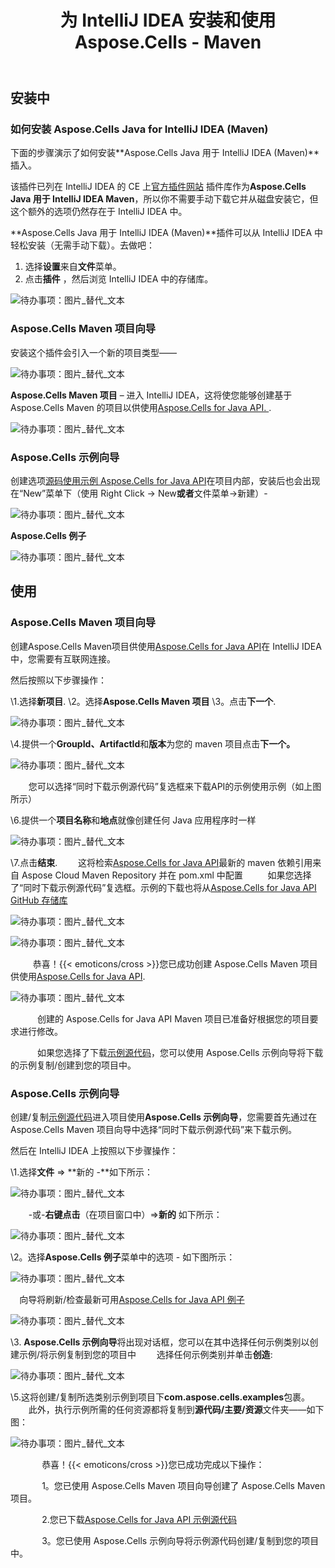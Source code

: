 ﻿---
title: 为 IntelliJ IDEA 安装和使用 Aspose.Cells - Maven
type: docs
weight: 10
url: /zh/java/installing-and-using-aspose-cells-for-intellij-idea-maven/
---
## **安装中**
### **如何安装 Aspose.Cells Java for IntelliJ IDEA (Maven)**
下面的步骤演示了如何安装**Aspose.Cells Java 用于 IntelliJ IDEA (Maven)**插入。

该插件已列在 IntelliJ IDEA 的 CE 上[官方插件网站](https://goo.gl/R4pysl) 插件库作为**Aspose.Cells Java 用于 IntelliJ IDEA Maven**，所以你不需要手动下载它并从磁盘安装它，但这个额外的选项仍然存在于 IntelliJ IDEA 中。

**Aspose.Cells Java 用于 IntelliJ IDEA (Maven)**插件可以从 IntelliJ IDEA 中轻松安装（无需手动下载）。去做吧：

1. 选择**设置**来自**文件**菜单。
1. 点击**插件** ，然后浏览 IntelliJ IDEA 中的存储库。

![待办事项：图片_替代_文本](lbtci11.jpg)
### **Aspose.Cells Maven 项目向导**
安装这个插件会引入一个新的项目类型——

![待办事项：图片_替代_文本](aspose_small.png)

**Aspose.Cells Maven 项目** – 进入 IntelliJ IDEA，这将使您能够创建基于 Aspose.Cells Maven 的项目以供使用[Aspose.Cells for Java API. ](http://goo.gl/c1eSD2). 

![待办事项：图片_替代_文本](m1du9a1.jpg)
### **Aspose.Cells 示例向导**
创建选项[源码使用示例 Aspose.Cells for Java API](https://github.com/aspose-cells/Aspose.Cells-for-Java/tree/master/Examples)在项目内部，安装后也会出现在“New”菜单下（使用 Right Click -> New**或者**文件菜单->新建）-

![待办事项：图片_替代_文本](aspose_small.png)

**Aspose.Cells 例子**

![待办事项：图片_替代_文本](bc05c5v.jpg)
## **使用**
### **Aspose.Cells Maven 项目向导**
创建Aspose.Cells Maven项目供使用[Aspose.Cells for Java API](http://goo.gl/c1eSD2)在 IntelliJ IDEA 中，您需要有互联网连接。

然后按照以下步骤操作：

 \1.选择**新项目**.
\2。选择**Aspose.Cells Maven 项目** 
\3。点击**下一个**. 

![待办事项：图片_替代_文本](m1du9a1.jpg)


\4.提供一个**GroupId、ArtifactId**和**版本**为您的 maven 项目点击**下一个。**

![待办事项：图片_替代_文本](khijrce.jpg)


`    `您可以选择“同时下载示例源代码”复选框来下载API的示例使用示例（如上图所示）

 \6.提供一个**项目名称**和**地点**就像创建任何 Java 应用程序时一样

![待办事项：图片_替代_文本](0gszuiu.jpg)


\7.点击**结束**.
`    `这将检索[Aspose.Cells for Java API](http://goo.gl/c1eSD2)最新的 maven 依赖引用来自 Aspose Cloud Maven Repository 并在 pom.xml 中配置
`     `如果您选择了“同时下载示例源代码”复选框。示例的下载也将从[Aspose.Cells for Java API GitHub 存储库](https://github.com/aspose-cells/Aspose.Cells-for-Java/tree/master/Examples)

![待办事项：图片_替代_文本](eezoq3s.jpg)

![待办事项：图片_替代_文本](bujsm8v.jpg)

`     `恭喜！{{< emoticons/cross >}}您已成功创建 Aspose.Cells Maven 项目供使用[Aspose.Cells for Java API](http://goo.gl/c1eSD2).

![待办事项：图片_替代_文本](2oon4vh.jpg)

`      `创建的 Aspose.Cells for Java API Maven 项目已准备好根据您的项目要求进行修改。

 `      `如果您选择了下载[示例源代码](https://github.com/aspose-cells/Aspose.Cells-for-Java/tree/master/Examples)，您可以使用 Aspose.Cells 示例向导将下载的示例复制/创建到您的项目中。
### **Aspose.Cells 示例向导**
创建/复制[示例源代码](https://github.com/aspose-cells/Aspose.Cells-for-Java/tree/master/Examples)进入项目使用**Aspose.Cells 示例向导**，您需要首先通过在 Aspose.Cells Maven 项目向导中选择“同时下载示例源代码”来下载示例。

然后在 IntelliJ IDEA 上按照以下步骤操作：

 \1.选择**文件** => **新的 -**如下所示：

![待办事项：图片_替代_文本](n8tt9q0.jpg)


 `    `-或-**右键点击**（在项目窗口中）=>**新的** 如下所示：

![待办事项：图片_替代_文本](aubwkhp.jpg)


\2。选择**Aspose.Cells 例子**菜单中的选项 - 如下图所示：

![待办事项：图片_替代_文本](g4nwlem.jpg)


`  `向导将刷新/检查最新可用[Aspose.Cells for Java API 例子](https://github.com/aspose-cells/Aspose.Cells-for-Java/tree/master/Examples) 

![待办事项：图片_替代_文本](5pzwsuq.jpg)


\3. **Aspose.Cells 示例向导**将出现对话框，您可以在其中选择任何示例类别以创建示例/将示例复制到您的项目中
`    `选择任何示例类别并单击**创造**: 

![待办事项：图片_替代_文本](bc05c5v.jpg)


\5.这将创建/复制所选类别示例到项目下**com.aspose.cells.examples**包裹。
`    `此外，执行示例所需的任何资源都将复制到**源代码/主要/资源**文件夹——如下图：

![待办事项：图片_替代_文本](jyxdo4d.jpg)



 `       `恭喜！{{< emoticons/cross >}}您已成功完成以下操作：

`       `1。您已使用 Aspose.Cells Maven 项目向导创建了 Aspose.Cells Maven 项目。

 `       `2.您已下载[Aspose.Cells for Java API 示例源代码](https://github.com/aspose-cells/Aspose.Cells-for-Java/tree/master/Examples)

`       `3。您已使用 Aspose.Cells 示例向导将示例源代码创建/复制到您的项目中。
